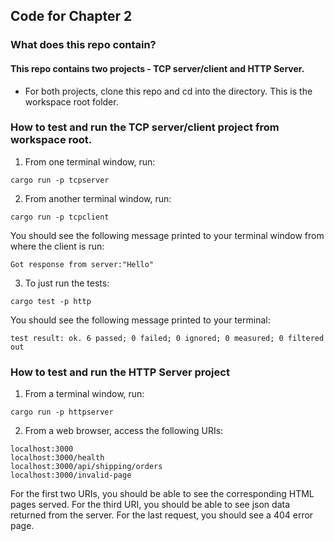 ## Code for Chapter 2

### What does this repo contain?

#### This repo contains two projects - TCP server/client and HTTP Server.

- For both projects, clone this repo and cd into the directory. This is the workspace root folder.

### How to test and run the TCP server/client project from workspace root.

1. From one terminal window, run:

```
cargo run -p tcpserver
```

2. From another terminal window, run:

```
cargo run -p tcpclient
```

You should see the following message printed to your terminal window from where the client is run:

```
Got response from server:"Hello"
```

3. To just run the tests:

```
cargo test -p http
```

You should see the following message printed to your terminal:

```
test result: ok. 6 passed; 0 failed; 0 ignored; 0 measured; 0 filtered out
```

### How to test and run the HTTP Server project

1. From a terminal window, run:

```
cargo run -p httpserver
```

2. From a web browser, access the following URIs:

```
localhost:3000
localhost:3000/health
localhost:3000/api/shipping/orders
localhost:3000/invalid-page
```

For the first two URIs, you should be able to see the corresponding HTML pages served.
For the third URI, you should be able to see json data returned from the server.
For the last request, you should see a 404 error page.
